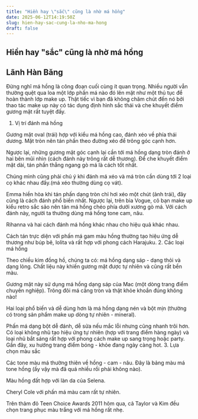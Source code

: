 ```yaml
---
title: "Hiền hay \"sắc\" cũng là nhờ má hồng"
date: 2025-06-12T14:19:50Z
slug: hien-hay-sac-cung-la-nho-ma-hong
draft: false
---
```


## Hiền hay "sắc" cũng là nhờ má hồng

## Lãnh Hàn Băng

Đừng nghĩ má hồng là công đoạn cuối cùng ít quan trọng. Nhiều người vẫn thường quệt qua loa một lớp phấn má nào đó lên mặt như một thủ tục để hoàn thành lớp make up. Thật tiếc vì bạn đã không chăm chút đến nó bởi thao tác make up này có tác dụng định hình sắc thái và che khuyết điểm gương mặt rất tuyệt đấy.
1. Vị trí đánh má hồng

Gương mặt oval (trái) hợp với kiểu má hồng cao, đánh xéo về phía thái dương. Mặt tròn nên tán phấn theo đường xéo để trông góc cạnh hơn.

Ngược lại, những gương mặt góc cạnh lại cần tới má hồng dạng tròn đánh ở hai bên mũi nhìn (cách đánh này trông rất dễ thương). Để che khuyết điểm mặt dài, tán phấn thẳng ngang gò má là cách tốt nhất.

Chúng mình cũng phải chú ý khi đánh má xéo và má tròn cần dùng tới 2 loại cọ khác nhau đấy.(má xéo thường dùng cọ vát).

Emma hiền hòa khi tán phấn dạng tròn chỉ hơi xéo một chút (ảnh trái), đây cũng là cách đánh phổ biến nhất. Ngược lại, trên bìa Vogue, cô bạn make up kiểu retro sắc sảo nên tán má hồng chéo phía dưới xương gò má. Với cách đánh này, người ta thường dùng má hồng tone cam, nâu.

Rihanna và hai cách đánh má hồng khác nhau cho hiệu quả khác nhau.

Cách tán trực diện với phấn má gam màu hồng thường tạo hiệu ứng dễ thương như búp bê, lolita và rất hợp với phong cách Harajuku.
2. Các loại má hồng

Theo chiều kim đồng hồ, chúng ta có: má hồng dạng sáp - dạng thỏi và dạng lỏng. Chất liệu này khiến gương mặt được tự nhiên và cũng rất bền màu.

Gương mặt này sử dụng má hồng dạng sáp của Mac (một dòng trang điểm chuyên nghiệp). Trông đôi má căng tròn và thật khỏe khoắn đúng không nào!

Hai loại phổ biến và dễ dùng hơn là má hồng dạng nén và bột mịn (thường có trong sản phẩm make up dòng tự nhiên - mineral).

Phấn má dạng bột dễ đánh, dễ sửa nếu mắc lỗi nhưng cũng nhanh trôi hơn. Có loại không nhũ tạo hiệu ứng tự nhiên (hợp với trang điểm hàng ngày) và loại nhũ bắt sáng rất hợp với phong cách make up sang trọng hoặc party. Gần đây, xu hướng trang điểm bóng - khỏe đang ngày càng hot.
3. Lựa chọn màu sắc

Các tone màu má thường thiên về hồng - cam - nâu. Đây là bảng màu má tone hồng (ấy vậy mà đã quá nhiều rồi phải không nào).

Màu hồng đất hợp với làn da của Selena.

Cheryl Cole với phấn má màu cam rất tự nhiên.

Trên thảm đỏ Teen Choice Awards 2011 hôm qua, cả Taylor và Kim đều chọn trang phục màu trắng với má hồng rất nhẹ.
